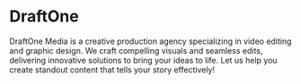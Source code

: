 # DraftOne
DraftOne Media is a creative production agency specializing in video editing and graphic design. We craft compelling visuals and seamless edits, delivering innovative solutions to bring your ideas to life. Let us help you create standout content that tells your story effectively!
